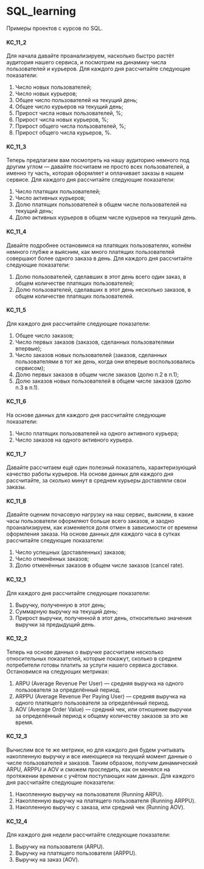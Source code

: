 # SQL_learning
Примеры проектов с курсов по SQL.

#### KC_11_2
Для начала давайте проанализируем, насколько быстро растёт аудитория нашего сервиса, и посмотрим на динамику числа пользователей и курьеров. 
Для каждого дня рассчитайте следующие показатели:
  1. Число новых пользователей; 
  2. Число новых курьеров; 
  3. Общее число пользователей на текущий день; 
  4. Общее число курьеров на текущий день;
  5. Прирост числа новых пользователей, %; 
  6. Прирост числа новых курьеров, %; 
  7. Прирост общего числа пользователей, %; 
  8. Прирост общего числа курьеров, %.

#### KC_11_3
Теперь предлагаем вам посмотреть на нашу аудиторию немного под другим углом — давайте посчитаем не просто всех пользователей, а именно ту часть, которая оформляет и оплачивает заказы в нашем сервисе.
Для каждого дня рассчитайте следующие показатели:
  1. Число платящих пользователей; 
  2. Число активных курьеров; 
  3. Долю платящих пользователей в общем числе пользователей на текущий день;
  4. Долю активных курьеров в общем числе курьеров на текущий день.

#### KC_11_4
Давайте подробнее остановимся на платящих пользователях, копнём немного глубже и выясним, как много платящих пользователей совершают более одного заказа в день.
Для каждого дня рассчитайте следующие показатели:
  1. Долю пользователей, сделавших в этот день всего один заказ, в общем количестве платящих пользователей;
  2. Долю пользователей, сделавших в этот день несколько заказов, в общем количестве платящих пользователей.

#### KC_11_5
Для каждого дня рассчитайте следующие показатели:
  1. Общее число заказов; 
  2. Число первых заказов (заказов, сделанных пользователями впервые);
  3. Число заказов новых пользователей (заказов, сделанных пользователями в тот же день, когда они впервые воспользовались сервисом);
  4. Долю первых заказов в общем числе заказов (долю п.2 в п.1); 
  5. Долю заказов новых пользователей в общем числе заказов (долю п.3 в п.1).

#### KC_11_6
На основе данных для каждого дня рассчитайте следующие показатели:
 1. Число платящих пользователей на одного активного курьера; 
 2. Число заказов на одного активного курьера.

#### KC_11_7
Давайте рассчитаем ещё один полезный показатель, характеризующий качество работы курьеров.
На основе данных для каждого дня рассчитайте, за сколько минут в среднем курьеры доставляли свои заказы.

#### KC_11_8
Давайте оценим почасовую нагрузку на наш сервис, выясним, в какие часы пользователи оформляют больше всего заказов, и заодно проанализируем, как изменяется доля отмен в зависимости от времени оформления заказа.
На основе данных для каждого часа в сутках рассчитайте следующие показатели:
  1. Число успешных (доставленных) заказов; 
  2. Число отменённых заказов; 
  3. Долю отменённых заказов в общем числе заказов (cancel rate).

#### KC_12_1
Для каждого дня рассчитайте следующие показатели:
  1. Выручку, полученную в этот день; 
  2. Суммарную выручку на текущий день; 
  3. Прирост выручки, полученной в этот день, относительно значения выручки за предыдущий день.

#### KC_12_2
Теперь на основе данных о выручке рассчитаем несколько относительных показателей, которые покажут, сколько в среднем потребители готовы платить за услуги нашего сервиса доставки. Остановимся на следующих метриках:
  1. ARPU (Average Revenue Per User) — средняя выручка на одного пользователя за определённый период.
  2. ARPPU (Average Revenue Per Paying User) — средняя выручка на одного платящего пользователя за определённый период.
  3. AOV (Average Order Value) — средний чек, или отношение выручки за определённый период к общему количеству заказов за это же время.

#### KC_12_3
Вычислим все те же метрики, но для каждого дня будем учитывать накопленную выручку и все имеющиеся на текущий момент данные о числе пользователей и заказов. 
Таким образом, получим динамический ARPU, ARPPU и AOV и сможем проследить, как он менялся на протяжении времени с учётом поступающих нам данных.
Для каждого дня рассчитайте следующие показатели:
  1. Накопленную выручку на пользователя (Running ARPU).
  2. Накопленную выручку на платящего пользователя (Running ARPPU).
  3. Накопленную выручку с заказа, или средний чек (Running AOV).

#### KC_12_4
Для каждого дня недели рассчитайте следующие показатели:
  1. Выручку на пользователя (ARPU).
  2. Выручку на платящего пользователя (ARPPU).
  3. Выручку на заказ (AOV).
